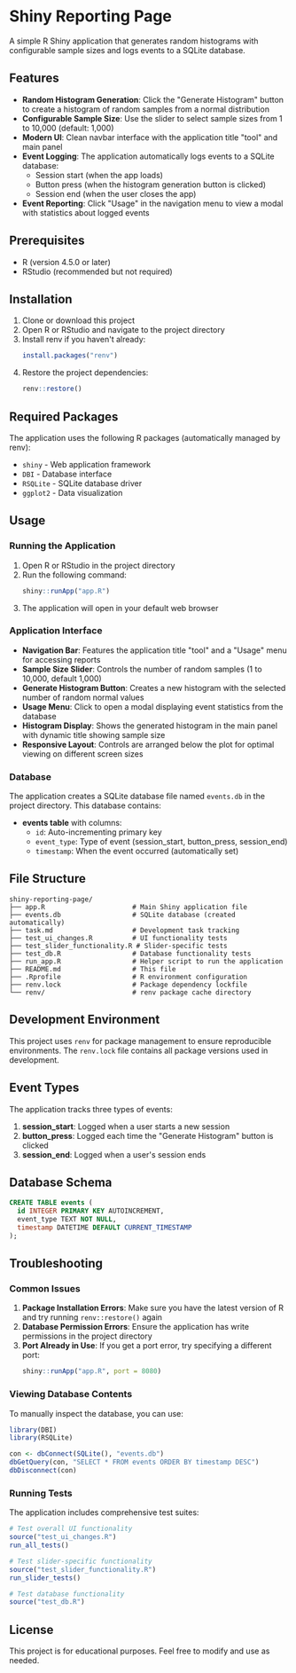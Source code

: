 # Shiny Reporting Page

A simple R Shiny application that generates random histograms with configurable sample sizes and logs events to a SQLite database.

## Features

- **Random Histogram Generation**: Click the "Generate Histogram" button to create a histogram of random samples from a normal distribution
- **Configurable Sample Size**: Use the slider to select sample sizes from 1 to 10,000 (default: 1,000)
- **Modern UI**: Clean navbar interface with the application title "tool" and main panel
- **Event Logging**: The application automatically logs events to a SQLite database:
  - Session start (when the app loads)
  - Button press (when the histogram generation button is clicked)
  - Session end (when the user closes the app)
- **Event Reporting**: Click "Usage" in the navigation menu to view a modal with statistics about logged events

## Prerequisites

- R (version 4.5.0 or later)
- RStudio (recommended but not required)

## Installation

1. Clone or download this project
2. Open R or RStudio and navigate to the project directory
3. Install renv if you haven't already:
   ```r
   install.packages("renv")
   ```
4. Restore the project dependencies:
   ```r
   renv::restore()
   ```

## Required Packages

The application uses the following R packages (automatically managed by renv):

- `shiny` - Web application framework
- `DBI` - Database interface
- `RSQLite` - SQLite database driver
- `ggplot2` - Data visualization

## Usage

### Running the Application

1. Open R or RStudio in the project directory
2. Run the following command:
   ```r
   shiny::runApp("app.R")
   ```
3. The application will open in your default web browser

### Application Interface

- **Navigation Bar**: Features the application title "tool" and a "Usage" menu for accessing reports
- **Sample Size Slider**: Controls the number of random samples (1 to 10,000, default 1,000)
- **Generate Histogram Button**: Creates a new histogram with the selected number of random normal values
- **Usage Menu**: Click to open a modal displaying event statistics from the database
- **Histogram Display**: Shows the generated histogram in the main panel with dynamic title showing sample size
- **Responsive Layout**: Controls are arranged below the plot for optimal viewing on different screen sizes

### Database

The application creates a SQLite database file named `events.db` in the project directory. This database contains:

- **events table** with columns:
  - `id`: Auto-incrementing primary key
  - `event_type`: Type of event (session_start, button_press, session_end)
  - `timestamp`: When the event occurred (automatically set)

## File Structure

```
shiny-reporting-page/
├── app.R                      # Main Shiny application file
├── events.db                  # SQLite database (created automatically)
├── task.md                    # Development task tracking
├── test_ui_changes.R          # UI functionality tests
├── test_slider_functionality.R # Slider-specific tests
├── test_db.R                  # Database functionality tests
├── run_app.R                  # Helper script to run the application
├── README.md                  # This file
├── .Rprofile                  # R environment configuration
├── renv.lock                  # Package dependency lockfile
└── renv/                      # renv package cache directory
```

## Development Environment

This project uses `renv` for package management to ensure reproducible environments. The `renv.lock` file contains all package versions used in development.

## Event Types

The application tracks three types of events:

1. **session_start**: Logged when a user starts a new session
2. **button_press**: Logged each time the "Generate Histogram" button is clicked
3. **session_end**: Logged when a user's session ends

## Database Schema

```sql
CREATE TABLE events (
  id INTEGER PRIMARY KEY AUTOINCREMENT,
  event_type TEXT NOT NULL,
  timestamp DATETIME DEFAULT CURRENT_TIMESTAMP
);
```

## Troubleshooting

### Common Issues

1. **Package Installation Errors**: Make sure you have the latest version of R and try running `renv::restore()` again
2. **Database Permission Errors**: Ensure the application has write permissions in the project directory
3. **Port Already in Use**: If you get a port error, try specifying a different port:
   ```r
   shiny::runApp("app.R", port = 8080)
   ```

### Viewing Database Contents

To manually inspect the database, you can use:

```r
library(DBI)
library(RSQLite)

con <- dbConnect(SQLite(), "events.db")
dbGetQuery(con, "SELECT * FROM events ORDER BY timestamp DESC")
dbDisconnect(con)
```

### Running Tests

The application includes comprehensive test suites:

```r
# Test overall UI functionality
source("test_ui_changes.R")
run_all_tests()

# Test slider-specific functionality
source("test_slider_functionality.R")
run_slider_tests()

# Test database functionality
source("test_db.R")
```

## License

This project is for educational purposes. Feel free to modify and use as needed.